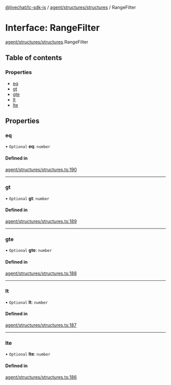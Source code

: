 [@livechat/lc-sdk-js](../README.md) / [agent/structures/structures](../modules/agent_structures_structures.md) / RangeFilter

# Interface: RangeFilter

[agent/structures/structures](../modules/agent_structures_structures.md).RangeFilter

## Table of contents

### Properties

- [eq](agent_structures_structures.RangeFilter.md#eq)
- [gt](agent_structures_structures.RangeFilter.md#gt)
- [gte](agent_structures_structures.RangeFilter.md#gte)
- [lt](agent_structures_structures.RangeFilter.md#lt)
- [lte](agent_structures_structures.RangeFilter.md#lte)

## Properties

### eq

• `Optional` **eq**: `number`

#### Defined in

[agent/structures/structures.ts:190](https://github.com/livechat/lc-sdk-js/blob/8462be9/src/agent/structures/structures.ts#L190)

___

### gt

• `Optional` **gt**: `number`

#### Defined in

[agent/structures/structures.ts:189](https://github.com/livechat/lc-sdk-js/blob/8462be9/src/agent/structures/structures.ts#L189)

___

### gte

• `Optional` **gte**: `number`

#### Defined in

[agent/structures/structures.ts:188](https://github.com/livechat/lc-sdk-js/blob/8462be9/src/agent/structures/structures.ts#L188)

___

### lt

• `Optional` **lt**: `number`

#### Defined in

[agent/structures/structures.ts:187](https://github.com/livechat/lc-sdk-js/blob/8462be9/src/agent/structures/structures.ts#L187)

___

### lte

• `Optional` **lte**: `number`

#### Defined in

[agent/structures/structures.ts:186](https://github.com/livechat/lc-sdk-js/blob/8462be9/src/agent/structures/structures.ts#L186)
